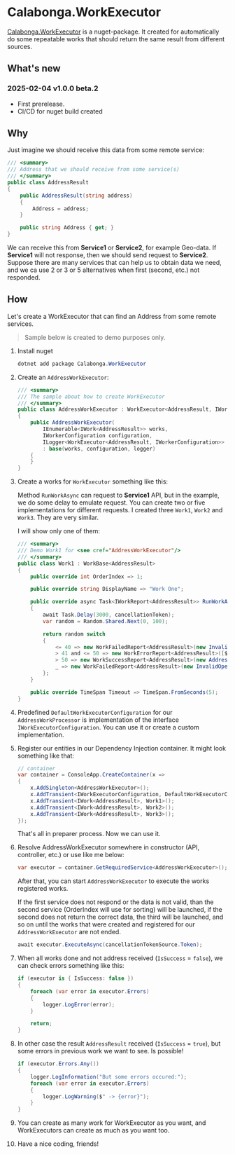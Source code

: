 # Calabonga.WorkExecutor

[Calabonga.WorkExecutor](https://www.nuget.org/packages/Calabonga.WorkExecutor/) is a nuget-package. It created for automatically do some repeatable works that should return the same result from different sources.

## What's new

### 2025-02-04 v1.0.0 beta.2 

* First prerelease.
* CI/CD for nuget build created

## Why

Just imagine we should receive this data from some remote service:

``` csharp
/// <summary>
/// Address that we should receive from some service(s)
/// </summary>
public class AddressResult
{
    public AddressResult(string address)
    {
        Address = address;
    }

    public string Address { get; }
}
```

We can receive this from **Service1** or **Service2**, for example Geo-data. If **Service1** will not response, then we should send request to **Service2**. Suppose there are many services that can help us to obtain data we need, and we ca use 2 or 3 or 5 alternatives when first (second, etc.) not responded.

## How

Let's create a WorkExecutor that can find an Address from some remote services.

> Sample below is created to demo purposes only.

1. Install nuget 
   ``` powershell
   dotnet add package Calabonga.WorkExecutor
   ``` 
2. Create an `AddressWorkExecutor`:
   ``` csharp
   /// <summary>
   /// The sample about how to create WorkExecutor
   /// </summary>
   public class AddressWorkExecutor : WorkExecutor<AddressResult, IWorkerConfiguration>
   {
       public AddressWorkExecutor(
           IEnumerable<IWork<AddressResult>> works,
           IWorkerConfiguration configuration,
           ILogger<WorkExecutor<AddressResult, IWorkerConfiguration>> logger)
           : base(works, configuration, logger)
       {
       }
   }
   ```
3. Create a works for `WorkExecutor` something like this:
   
   Method `RunWorkAsync` can request to **Service1** API, but in the example, we do some delay to emulate request. You can create two or five implementations for different requests. I created three `Work1`, `Work2` and `Work3`. They are very similar.

   I will show only one of them: 


   ``` csharp
   /// <summary>
   /// Demo Work1 for <see cref="AddressWorkExecutor"/>
   /// </summary>
   public class Work1 : WorkBase<AddressResult>
   {
       public override int OrderIndex => 1;
   
       public override string DisplayName => "Work One";
   
       public override async Task<IWorkReport<AddressResult>> RunWorkAsync(CancellationToken    cancellationToken)
       {
           await Task.Delay(3000, cancellationToken);
           var random = Random.Shared.Next(0, 100);
   
           return random switch
           {
               <= 40 => new WorkFailedReport<AddressResult>(new InvalidOperationException($"{GetType().   Name} failed with random number {random} <= 40"), this),
               > 41 and <= 50 => new WorkErrorReport<AddressResult>([$"{GetType().Name} failed with random    number 41>= {random} <= 50 "], this),
               > 50 => new WorkSuccessReport<AddressResult>(new AddressResult($"{GetType().Name}    successfully completed."), this),
               _ => new WorkFailedReport<AddressResult>(new InvalidOperationException($"{GetType().Name}    failed with random out of range."), this)
           };
       }
   
       public override TimeSpan Timeout => TimeSpan.FromSeconds(5);
   }
   ```

4. Predefined `DefaultWorkExecutorConfiguration` for our `AddressWorkProcessor` is implementation of the interface `IWorkExecutorConfiguration`. You can use it or create a custom implementation.
5. Register our entities in our Dependency Injection container. It might look something like that:
   ``` csharp
   // container
   var container = ConsoleApp.CreateContainer(x =>
   {
       x.AddSingleton<AddressWorkExecutor>();
       x.AddTransient<IWorkExecutorConfiguration, DefaultWorkExecutorConfiguration>();
       x.AddTransient<IWork<AddressResult>, Work1>();
       x.AddTransient<IWork<AddressResult>, Work2>();
       x.AddTransient<IWork<AddressResult>, Work3>();
   });
   ```
   That's all in preparer process. Now we can use it.
6. Resolve AddressWorkExecutor somewhere in constructor (API, controller, etc.) or use like me below:
   ``` csharp
   var executor = container.GetRequiredService<AddressWorkExecutor>();
   ```
   
   After that, you can start `AddressWorkExecutor` to execute the works registered works.
   
   If the first service does not respond or the data is not valid, than the second service (OrderIndex will use for sorting) will be launched, if the second does not return the correct data, the third will be launched, and so on until the works that were created and registered for our `AddressWorkExecutor` are not ended.
   
   ``` csharp
   await executor.ExecuteAsync(cancellationTokenSource.Token);
   ```

7. When all works done and not address received (`IsSuccess` = `false`), we can check errors something like this:
    ``` csharp
    if (executor is { IsSuccess: false })
    {
        foreach (var error in executor.Errors)
        {
            logger.LogError(error);
        }

        return;
    }
    ```

8. In other case the result `AddressResult` received (`IsSuccess` = `true`), but some errors in previous work we want to see. Is possible! 
    ``` csharp
    if (executor.Errors.Any())
    {
        logger.LogInformation("But some errors occured:");
        foreach (var error in executor.Errors)
        {
            logger.LogWarning($" -> {error}");
        }
    }
    ```

   
9. You can create as many work for WorkExecutor as you want, and WorkExecutors can create as much as you want too. 
10. Have a nice coding, friends!